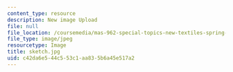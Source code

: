 ```yaml
---
content_type: resource
description: New image Upload
file: null
file_location: /coursemedia/mas-962-special-topics-new-textiles-spring-2010/c42da6e544c553c1aa835b6a45e517a2_sketch.jpg
file_type: image/jpeg
resourcetype: Image
title: sketch.jpg
uid: c42da6e5-44c5-53c1-aa83-5b6a45e517a2
---
```

